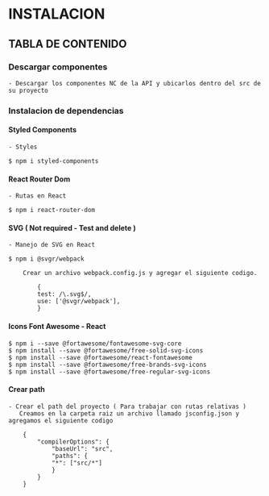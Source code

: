 
# INSTALACION

## TABLA DE CONTENIDO

### Descargar componentes

    - Descargar los componentes NC de la API y ubicarlos dentro del src de su proyecto

### Instalacion de dependencias


#### Styled Components

    - Styles
    
    $ npm i styled-components


#### React Router Dom

    - Rutas en React

    $ npm i react-router-dom


#### SVG ( Not required - Test and delete )

    - Manejo de SVG en React

    $ npm i @svgr/webpack

        Crear un archivo webpack.config.js y agregar el siguiente codigo.

            {
            test: /\.svg$/,
            use: ['@svgr/webpack'],
            }
            
            
#### Icons Font Awesome - React

    $ npm i --save @fortawesome/fontawesome-svg-core
    $ npm install --save @fortawesome/free-solid-svg-icons
    $ npm install --save @fortawesome/react-fontawesome
    $ npm install --save @fortawesome/free-brands-svg-icons
    $ npm install --save @fortawesome/free-regular-svg-icons


#### Crear path 

    - Crear el path del proyecto ( Para trabajar con rutas relativas )
       Creamos en la carpeta raiz un archivo llamado jsconfig.json y agregamos el siguiente codigo

        {
            "compilerOptions": {
                "baseUrl": "src",
                "paths": {
                "*": ["src/*"]
                }
            }
        }

    



